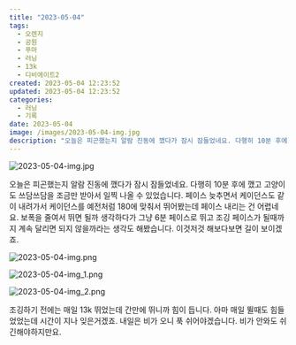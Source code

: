 ```yaml
---
title: "2023-05-04"
tags:
  - 오렌지
  - 공원
  - 푸마
  - 러닝
  - 13k
  - 디비에이트2
created: 2023-05-04 12:23:52
updated: 2023-05-04 12:23:52
categories:
  - 러닝
  - 기록
date: 2023-05-04
image: /images/2023-05-04-img.jpg
description: "오늘은 피곤했는지 알람 진동에 깼다가 잠시 잠들었네요. 다행히 10분 후에 깼고 고양이도 쓰담쓰담을 조금만 받아서 일찍 나올 수 있었습니다. 페이스 늦추면서 케이던스도 같이 내려가서 케이던스를 예전처럼 180에 맞춰서 뛰어봤는데 페이스 내리는 건 어렵네요. 보폭을 줄여서 뛰면 될까 생각"
---
```


![2023-05-04-img.jpg](/images/2023-05-04-img.jpg)
 
 

오늘은 피곤했는지 알람 진동에 깼다가 잠시 잠들었네요. 다행히 10분 후에 깼고 고양이도 쓰담쓰담을 조금만 받아서 일찍 나올 수 있었습니다.
페이스 늦추면서 케이던스도 같이 내려가서 케이던스를 예전처럼 180에 맞춰서 뛰어봤는데 페이스 내리는 건 어렵네요. 보폭을 줄여서 뛰면 될까 생각하다가 그냥 6분 페이스로 뛰고 조깅 페이스가 될때까지 계속 달리면 되지 않을까라는 생각도 해봤습니다.
이것저것 해보다보면 길이 보이겠죠.

 
 ![2023-05-04-img.png](/images/2023-05-04-img.png)
 
 

 
 ![2023-05-04-img_1.png](/images/2023-05-04-img_1.png)
 
 

 
 ![2023-05-04-img_2.png](/images/2023-05-04-img_2.png)
 
 

조깅하기 전에는 매일 13k 뛰었는데 간만에 뛰니까 힘이 듭니다. 아마 매일 뛸때도 힘들었었는데 시간이 지나 잊은거겠죠.
내일은 비가 오니 푹 쉬어야겠습니다. 비가 안와도 쉬긴해야하지만요.
